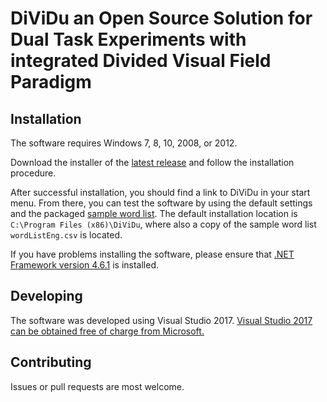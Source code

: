 # DiViDu an Open Source Solution for Dual Task Experiments with integrated Divided Visual Field Paradigm

## Installation

The software requires Windows 7, 8, 10, 2008, or 2012.

Download the installer of the [latest release](https://github.com/dividu/dividu/releases/download/v1.0.0/Installer.msi) and follow the installation procedure.

After successful installation, you should find a link to DiViDu in your start menu.
From there, you can test the software by using the default settings and the packaged [sample word list](/triallists/wordListEng.csv).
The default installation location is `C:\Program Files (x86)\DiViDu`, where also a copy of the sample word list `wordListEng.csv` is located.

If you have problems installing the software, please ensure that [.NET Framework version 4.6.1](https://www.microsoft.com/en-us/download/details.aspx?id=49981) is installed.

## Developing

The software was developed using Visual Studio 2017.
[Visual Studio 2017 can be obtained free of charge from Microsoft.](https://www.visualstudio.com/)

## Contributing

Issues or pull requests are most welcome.
